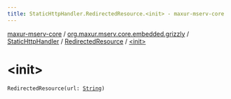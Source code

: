```yaml
---
title: StaticHttpHandler.RedirectedResource.<init> - maxur-mserv-core
---
```


[maxur-mserv-core](../../../index.html) / [org.maxur.mserv.core.embedded.grizzly](../../index.html) / [StaticHttpHandler](../index.html) / [RedirectedResource](index.html) / [&lt;init&gt;](.)

# &lt;init&gt;

`RedirectedResource(url: `[`String`](https://kotlinlang.org/api/latest/jvm/stdlib/kotlin/-string/index.html)`)`